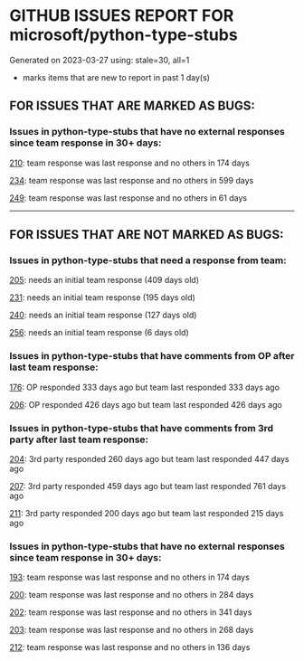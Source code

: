 
# GITHUB ISSUES REPORT FOR microsoft/python-type-stubs


Generated on 2023-03-27 using: stale=30, all=1


* marks items that are new to report in past 1 day(s)


## FOR ISSUES THAT ARE MARKED AS BUGS:


### Issues in python-type-stubs that have no external responses since team response in 30+ days:


  [210](https://github.com/microsoft/python-type-stubs/issues/210 "The IntelliSense of Pylance works not well"): team response was last response and no others in 174 days

  [234](https://github.com/microsoft/python-type-stubs/issues/234 "pandas read_excel(), DataFrame.iloc[] stubs issues"): team response was last response and no others in 599 days

  [249](https://github.com/microsoft/python-type-stubs/issues/249 "matplotlib colors.py stub"): team response was last response and no others in 61 days

---

## FOR ISSUES THAT ARE NOT MARKED AS BUGS:


### Issues in python-type-stubs that need a response from team:


  [205](https://github.com/microsoft/python-type-stubs/issues/205 "[BUG?] VSCode Intellisense Fails To Complete Python's PyQt API Properties"): needs an initial team response (409 days old)

  [231](https://github.com/microsoft/python-type-stubs/issues/231 "[cv2] cv2.add can accept scalar value, not only `Mat`"): needs an initial team response (195 days old)

  [240](https://github.com/microsoft/python-type-stubs/issues/240 "[Matplotlib] Uncorrect type-hint in `font_manager.FontProperties`"): needs an initial team response (127 days old)

  [256](https://github.com/microsoft/python-type-stubs/issues/256 "Why does the dict returned by matplotlib.pyplot.subplot_mosaic have Text as key type?"): needs an initial team response (6 days old)

### Issues in python-type-stubs that have comments from OP after last team response:


  [176](https://github.com/microsoft/python-type-stubs/issues/176 "request : opencv-contrib"): OP responded 333 days ago but team last responded 333 days ago

  [206](https://github.com/microsoft/python-type-stubs/issues/206 "No suggestion/autocomplete for example for xml.dom.minidom objects"): OP responded 426 days ago but team last responded 426 days ago

### Issues in python-type-stubs that have comments from 3rd party after last team response:


  [204](https://github.com/microsoft/python-type-stubs/issues/204 "Intellisense does work with GTK+ 3 (GObject Introspection)"): 3rd party responded 260 days ago but team last responded 447 days ago

  [207](https://github.com/microsoft/python-type-stubs/issues/207 "RPi.GPIO does not work"): 3rd party responded 459 days ago but team last responded 761 days ago

  [211](https://github.com/microsoft/python-type-stubs/issues/211 "Publish each stubs as stub-only package"): 3rd party responded 200 days ago but team last responded 215 days ago

### Issues in python-type-stubs that have no external responses since team response in 30+ days:


  [193](https://github.com/microsoft/python-type-stubs/issues/193 "VS Code AutoComplete does not include some functions of 3rd Party Modules like (NumPy, Pandas, Matplotlib,...)"): team response was last response and no others in 174 days

  [200](https://github.com/microsoft/python-type-stubs/issues/200 "PyRight doesn't see arguments of constructor for class inherited from pandas.DataFrame"): team response was last response and no others in 284 days

  [202](https://github.com/microsoft/python-type-stubs/issues/202 "vscode autocomplete not working for 'cv2.dnn_DetectionModel' Class"): team response was last response and no others in 341 days

  [203](https://github.com/microsoft/python-type-stubs/issues/203 "Pylance incorrect unreachable result with pwntools"): team response was last response and no others in 268 days

  [212](https://github.com/microsoft/python-type-stubs/issues/212 "Pylance not be resolved the mongoengine"): team response was last response and no others in 136 days
